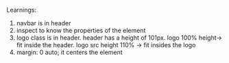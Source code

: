 Learnings:
1) navbar is in header
2) inspect to know the properties of the element
3) logo class is in header. header has a height of 101px. logo 100% height-> fit inside the header. logo src height 110% -> fit insides the logo
4) margin: 0 auto; it centers the element